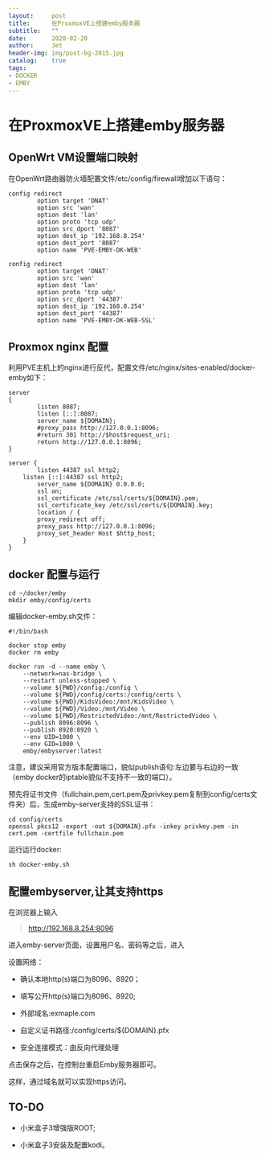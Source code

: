 ```yaml
---
layout:     post
title:      在ProxmoxVE上搭建emby服务器
subtitle:   ""
date:       2020-02-20
author:     Jet
header-img: img/post-bg-2015.jpg
catalog:    true
tags: 
- DOCKER
- EMBY
---
```


# 在ProxmoxVE上搭建emby服务器

## OpenWrt VM设置端口映射

在OpenWrt路由器防火墙配置文件/etc/config/firewall增加以下语句：

```
config redirect
        option target 'DNAT'
        option src 'wan'
        option dest 'lan'
        option proto 'tcp udp'
        option src_dport '8087'
        option dest_ip '192.168.8.254'
        option dest_port '8087'
        option name 'PVE-EMBY-DK-WEB'

config redirect
        option target 'DNAT'
        option src 'wan'
        option dest 'lan'
        option proto 'tcp udp'
        option src_dport '44387'
        option dest_ip '192.168.8.254'
        option dest_port '44387'
        option name 'PVE-EMBY-DK-WEB-SSL'
```
## Proxmox nginx 配置

利用PVE主机上的nginx进行反代，配置文件/etc/nginx/sites-enabled/docker-emby如下：

```
server
{
        listen 8087;
        listen [::]:8087;
        server_name ${DOMAIN};
        #proxy_pass http://127.0.0.1:8096;
        #return 301 http://$host$request_uri;
        return http://127.0.0.1:8096;
}

server {
        listen 44387 ssl http2;
    listen [::]:44387 ssl http2;
        server_name ${DOMAIN} 0.0.0.0;
        ssl on;
        ssl_certificate /etc/ssl/certs/${DOMAIN}.pem;
        ssl_certificate_key /etc/ssl/certs/${DOMAIN}.key;
        location / {
        proxy_redirect off;
        proxy_pass http://127.0.0.1:8096;
        proxy_set_header Host $http_host;
    }
}

```
## docker 配置与运行

```
cd ~/docker/emby
mkdir emby/config/certs
```

编辑docker-emby.sh文件：

```
#!/bin/bash

docker stop emby
docker rm emby

docker run -d --name emby \
    --network=nas-bridge \
    --restart unless-stopped \
    --volume ${PWD}/config:/config \
    --volume ${PWD}/config/certs:/config/certs \
    --volume ${PWD}/KidsVideo:/mnt/KidsVideo \
    --volume ${PWD}/Video:/mnt/Video \
    --volume ${PWD}/RestrictedVideo:/mnt/RestrictedVideo \
    --publish 8096:8096 \
    --publish 8920:8920 \
    --env UID=1000 \
    --env GID=1000 \
    emby/embyserver:latest

```
注意，建议采用官方版本配置端口，貌似publish语句:左边要与右边的一致（emby docker的iptable貌似不支持不一致的端口）。

预先将证书文件（fullchain.pem,cert.pem及privkey.pem复制到config/certs文件夹）后，生成emby-server支持的SSL证书：

```
cd config/certs
openssl pkcs12 -export -out ${DOMAIN}.pfx -inkey privkey.pem -in cert.pem -certfile fullchain.pem
```

运行运行docker:

```
sh docker-emby.sh
```

## 配置embyserver,让其支持https

在浏览器上输入

>http://192.168.8.254:8096

进入emby-server页面，设置用户名、密码等之后，进入

设置网络：

- 确认本地http(s)端口为8096、8920；

- 填写公开http(s)端口为8096、8920;

- 外部域名:exmaple.com

- 自定义证书路径:/config/certs/${DOMAIN}.pfx

- 安全连接模式：由反向代理处理

点击保存之后，在控制台重启Emby服务器即可。

这样，通过域名就可以实现https访问。

## TO-DO

- 小米盒子3增强版ROOT;

- 小米盒子3安装及配置kodi。
